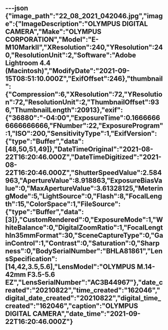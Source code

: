 ---json
{"image_path":"22_08_2021_042046.jpg","image":{"ImageDescription":"OLYMPUS DIGITAL CAMERA","Make":"OLYMPUS CORPORATION","Model":"E-M10MarkII","XResolution":240,"YResolution":240,"ResolutionUnit":2,"Software":"Adobe Lightroom 4.4 (Macintosh)","ModifyDate":"2021-09-15T08:51:10.000Z","ExifOffset":246},"thumbnail":{"Compression":6,"XResolution":72,"YResolution":72,"ResolutionUnit":2,"ThumbnailOffset":936,"ThumbnailLength":20913},"exif":{"36880":"-04:00","ExposureTime":0.16666666666666666,"FNumber":22,"ExposureProgram":1,"ISO":200,"SensitivityType":1,"ExifVersion":{"type":"Buffer","data":[48,50,51,49]},"DateTimeOriginal":"2021-08-22T16:20:46.000Z","DateTimeDigitized":"2021-08-22T16:20:46.000Z","ShutterSpeedValue":2.584963,"ApertureValue":8.918863,"ExposureBiasValue":0,"MaxApertureValue":3.61328125,"MeteringMode":5,"LightSource":0,"Flash":8,"FocalLength":15,"ColorSpace":1,"FileSource":{"type":"Buffer","data":[3]},"CustomRendered":0,"ExposureMode":1,"WhiteBalance":0,"DigitalZoomRatio":1,"FocalLengthIn35mmFormat":30,"SceneCaptureType":0,"GainControl":1,"Contrast":0,"Saturation":0,"Sharpness":0,"BodySerialNumber":"BHLA81861","LensSpecification":[14,42,3.5,5.6],"LensModel":"OLYMPUS M.14-42mm F3.5-5.6 EZ","LensSerialNumber":"AC3B44967"},"date_created":"20210822","time_created":"162046","digital_date_created":"20210822","digital_time_created":"162046","caption":"OLYMPUS DIGITAL CAMERA","date_time":"2021-09-22T16:20:46.000Z"}
---